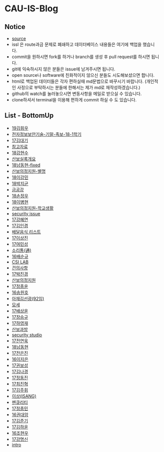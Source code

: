 # CAU-IS-Blog
## Notice
- [source](https://github.com/CAU-Dawn/)
- issl 은 route과금 문제로 폐쇄하고 데이터베이스 내용들은 여기에 백업을 했습니다.
- commit을 원하시면 fork를 하거나 branch를 생성 후 pull request를 하시면 됩니다.
- git에 익숙하시지 않은 분들은 issue에 남겨주시면 됩니다.
- open source나 software에 친화적이지 않으신 분들도 시도해보셨으면 합니다.
- html로 백업된 데이터들은 각자 편하실때 md문법으로 바꾸시기 바랍니다. (개인적인 사정으로 부탁하시는 분들에 한해서는 제가 md로 재작성하겠습니다.)
- github의 watch를 눌러놓으시면 변동사항을 메일로 받으실 수 있습니다.
- clone하셔서 terminal을 이용해 편하게 commit 하실 수 도 있습니다.

## List - BottomUp
- [19김휘우](/19김휘우.md)
- [전자정보보안기술-기말-족보-18-1학기](/전자정보보안기술-기말-족보-18-1학기.md)
- [17김대기](/17김대기.md)
- [참고자료](/참고자료.md)
- [18강현수](/18강현수.md)
- [산보실록개요](산보실록개요.md)
- [18남동현-fixed](/18남동현-fixed.md)
- [산보의정지원-별명](/산보의정지원-별명.md)
- [18이강민](18이강민.md)
- [18박지균](/18박지균.md)
- [금공강](/금공강.md)
- [18손정우](/18손정우.md)
- [18이병현](/18이병현.md)
- [산보의정지원-학교생활](/산보의정지원-학교생활.md)
- [security issue](/security-issue.md)
- [17강혜연](/17강혜연.md)
- [17김인겸](/17김인겸.md)
- [배달음식 리스트](/배달음식리스트.md)
- [17이상진](/17이상진.md)
- [17여민성](/17여민성.md)
- [소리통(通)](/소리통.md)
- [16배순규](16배순규.md)
- [CSI LAB](/CSI-Lab.md)
- [건의사항](/건의사항.md)
- [17박진경](/17박진경.md)
- [산보의정지원](/산보의정지원.md)
- [17정종윤](/17정종윤.md)
- [16송원호](/16송원호.md)
- [아재김선광(92임)](아재김선광.md)
- [모세](/모세.md)
- [17배상윤](/17배상윤.md)
- [17장승규](/17장승규.md)
- [17하영재](/17하영재.md)
- [산보과방](/산보과방.md)
- [security studio](/security-studio,md)
- [17전연욱](/17전연욱.md)
- [18남동현](18남동현.md)
- [17전은진](/17전은진.md)
- [16이지은](/16이지은.md)
- [17권보성](/17권보성.md)
- [17김나경](/17김나경.md)
- [17정동진](/17정동진.md)
- [17최진혁](/17최진혁.md)
- [17김주휘](/17김주휘.md)
- [이상(ISANG)](/이상(ISANG).md)
- [펜큐리티](/펜큐리티.md)
- [17정종민](/17정종민.md)
- [16권대암](/16권대암.md)
- [17김준기](/17김준기.md)
- [17김하윤](/17김하윤.md)
- [16조현우](/16조현우.md)
- [17강명신](/17강명신.html)
- [intro](/intro.md)